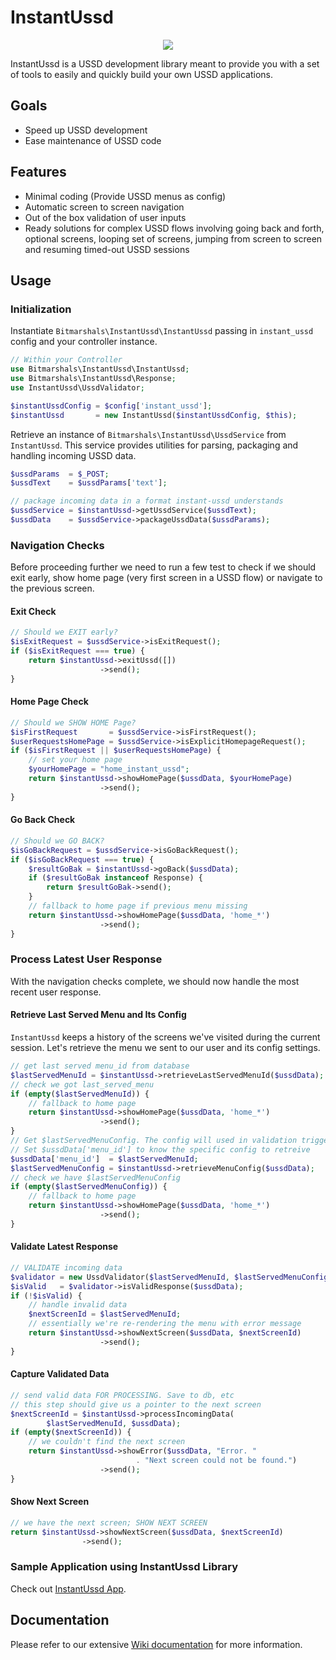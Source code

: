 # InstantUssd

<p align="center"><img src="https://avatars1.githubusercontent.com/u/30041331?v=4&s=80"></p>

InstantUssd is a USSD development library meant to provide you with a set of tools to easily and quickly build your own USSD applications.

## Goals

- Speed up USSD development
- Ease maintenance of USSD code

## Features

- Minimal coding (Provide USSD menus as config)
- Automatic screen to screen navigation
- Out of the box validation of user inputs
- Ready solutions for complex USSD flows involving going back and forth,
optional screens, looping set of screens,  jumping from screen to screen and 
resuming timed-out USSD sessions

## Usage

### Initialization

Instantiate `Bitmarshals\InstantUssd\InstantUssd` passing in `instant_ussd` config and your controller instance.

```php
// Within your Controller
use Bitmarshals\InstantUssd\InstantUssd;
use Bitmarshals\InstantUssd\Response;
use InstantUssd\UssdValidator;

$instantUssdConfig = $config['instant_ussd'];
$instantUssd       = new InstantUssd($instantUssdConfig, $this);

```

Retrieve an instance of `Bitmarshals\InstantUssd\UssdService` from `InstantUssd`. This service provides utilities for parsing, packaging and handling incoming USSD data.

```php
$ussdParams  = $_POST;
$ussdText    = $ussdParams['text'];

// package incoming data in a format instant-ussd understands
$ussdService = $instantUssd->getUssdService($ussdText);
$ussdData    = $ussdService->packageUssdData($ussdParams);

```
### Navigation Checks

Before proceeding further we need to run a few test to check if we should exit early, show home page (very first screen in a USSD flow) or navigate to the previous screen.

#### Exit Check
```php
// Should we EXIT early?
$isExitRequest = $ussdService->isExitRequest();
if ($isExitRequest === true) {
    return $instantUssd->exitUssd([])
                    ->send();
}
```
#### Home Page Check

```php
// Should we SHOW HOME Page?
$isFirstRequest       = $ussdService->isFirstRequest();
$userRequestsHomePage = $ussdService->isExplicitHomepageRequest();
if ($isFirstRequest || $userRequestsHomePage) {
    // set your home page
    $yourHomePage = "home_instant_ussd";
    return $instantUssd->showHomePage($ussdData, $yourHomePage)
                    ->send();
}
```
#### Go Back Check
```php
// Should we GO BACK?
$isGoBackRequest = $ussdService->isGoBackRequest();
if ($isGoBackRequest === true) {
    $resultGoBak = $instantUssd->goBack($ussdData);
    if ($resultGoBak instanceof Response) {
        return $resultGoBak->send();
    }
    // fallback to home page if previous menu missing
    return $instantUssd->showHomePage($ussdData, 'home_*')
                    ->send();
}
```
### Process Latest User Response

With the navigation checks complete, we should now handle the most recent user response.

#### Retrieve Last Served Menu and Its Config

`InstantUssd` keeps a history of the screens we've visited during the current session. Let's retrieve the menu we sent to our user and its config settings.

```php
// get last served menu_id from database
$lastServedMenuId = $instantUssd->retrieveLastServedMenuId($ussdData);
// check we got last_served_menu
if (empty($lastServedMenuId)) {
    // fallback to home page
    return $instantUssd->showHomePage($ussdData, 'home_*')
                    ->send();
}
// Get $lastServedMenuConfig. The config will used in validation trigger below
// Set $ussdData['menu_id'] to know the specific config to retreive
$ussdData['menu_id']  = $lastServedMenuId;
$lastServedMenuConfig = $instantUssd->retrieveMenuConfig($ussdData);
// check we have $lastServedMenuConfig
if (empty($lastServedMenuConfig)) {
    // fallback to home page
    return $instantUssd->showHomePage($ussdData, 'home_*')
                    ->send();
}
```
#### Validate Latest Response
```php
// VALIDATE incoming data
$validator = new UssdValidator($lastServedMenuId, $lastServedMenuConfig);
$isValid   = $validator->isValidResponse($ussdData);
if (!$isValid) {
    // handle invalid data
    $nextScreenId = $lastServedMenuId;
    // essentially we're re-rendering the menu with error message
    return $instantUssd->showNextScreen($ussdData, $nextScreenId)
                    ->send();
}
```
#### Capture Validated Data
```php
// send valid data FOR PROCESSING. Save to db, etc
// this step should give us a pointer to the next screen
$nextScreenId = $instantUssd->processIncomingData(
        $lastServedMenuId, $ussdData);
if (empty($nextScreenId)) {
    // we couldn't find the next screen
    return $instantUssd->showError($ussdData, "Error. "
                            . "Next screen could not be found.")
                    ->send();
}
```
#### Show Next Screen
```php
// we have the next screen; SHOW NEXT SCREEN
return $instantUssd->showNextScreen($ussdData, $nextScreenId)
                ->send();
```
### Sample Application using InstantUssd Library

Check out [InstantUssd App](https://github.com/davidbwire/instant-ussd-app).

## Documentation

Please refer to our extensive [Wiki documentation](https://github.com/bitmarshals/instant-ussd/wiki) for more information.
